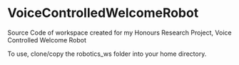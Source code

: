 # VoiceControlledWelcomeRobot
Source Code of workspace created for my Honours Research Project, Voice Controlled Welcome Robot

To use, clone/copy the robotics_ws folder into your home directory.
